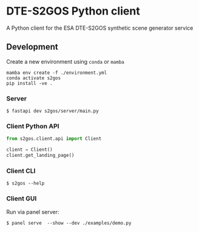 # DTE-S2GOS Python client

A Python client for the ESA DTE-S2GOS synthetic scene generator service

## Development

Create a new environment using `conda` or `mamba`

```commandline
mamba env create -f ./environment.yml 
conda activate s2gos
pip install -ve . 
```

### Server

```commandline
$ fastapi dev s2gos/server/main.py
```

### Client Python API

```python
from s2gos.client.api import Client

client = Client()
client.get_landing_page()
```

### Client CLI

```commandline
$ s2gos --help
```

### Client GUI 

Run via panel server:

```commandline
$ panel serve  --show --dev ./examples/demo.py
```
